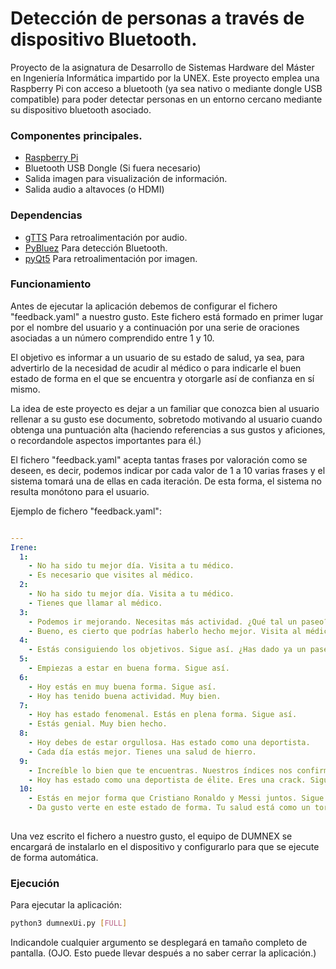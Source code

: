 # Detección de personas a través de dispositivo Bluetooth.

Proyecto de la asignatura de Desarrollo de Sistemas Hardware del Máster en Ingeniería Informática impartido por la UNEX. 
Este proyecto emplea una Raspberry Pi con acceso a bluetooth (ya sea nativo o mediante dongle USB compatible) para poder detectar personas en un entorno cercano mediante su dispositivo bluetooth asociado.

### Componentes principales.
- [Raspberry Pi](https://www.raspberrypi.org/)
- Bluetooth USB Dongle (Si fuera necesario)
- Salida imagen para visualización de información. 
- Salida audio a altavoces (o HDMI) 

### Dependencias
- [gTTS](https://pypi.org/project/gTTS/) Para retroalimentación por audio.
- [PyBluez](https://github.com/pybluez/pybluez) Para detección Bluetooth.
- [pyQt5](https://pypi.org/project/PyQt5/) Para retroalimentación por imagen.


### Funcionamiento

Antes de ejecutar la aplicación debemos de configurar el fichero "feedback.yaml" a nuestro gusto. Este fichero está formado en primer lugar por el nombre del usuario y a continuación por una serie de oraciones asociadas a un número comprendido entre 1 y 10.

El objetivo es informar a un usuario de su estado de salud, ya sea, para advertirlo de la necesidad de acudir al médico o para indicarle el buen estado de forma en el que se encuentra y otorgarle así de confianza en sí mismo.

La idea de este proyecto es dejar a un familiar que conozca bien al usuario rellenar a su gusto ese documento, sobretodo motivando al usuario cuando obtenga una puntuación alta (haciendo referencias a sus gustos y aficiones, o recordandole aspectos importantes para él.)

El fichero "feedback.yaml" acepta tantas frases por valoración como se deseen, es decir, podemos indicar por cada valor de 1 a 10 varias frases y el sistema tomará una de ellas en cada iteración. De esta forma, el sistema no resulta monótono para el usuario.

Ejemplo de fichero "feedback.yaml":

```yaml

---
Irene:
  1:
    - No ha sido tu mejor día. Visita a tu médico.
    - Es necesario que visites al médico.
  2:
    - No ha sido tu mejor día. Visita a tu médico.
    - Tienes que llamar al médico.
  3:
    - Podemos ir mejorando. Necesitas más actividad. ¿Qué tal un paseo?
    - Bueno, es cierto que podrías haberlo hecho mejor. Visita al médico.
  4:
    - Estás consiguiendo los objetivos. Sigue así. ¿Has dado ya un paseo?
  5:
    - Empiezas a estar en buena forma. Sigue así.
  6:
    - Hoy estás en muy buena forma. Sigue así.
    - Hoy has tenido buena actividad. Muy bien.
  7:
    - Hoy has estado fenomenal. Estás en plena forma. Sigue así.
    - Estás genial. Muy bien hecho.
  8:
    - Hoy debes de estar orgullosa. Has estado como una deportista.
    - Cada día estás mejor. Tienes una salud de hierro.
  9:
    - Increíble lo bien que te encuentras. Nuestros índices nos confirman que estás en PLENA FORMA. Sigue así.
    - Hoy has estado como una deportista de élite. Eres una crack. Sigue así.
  10:
    - Estás en mejor forma que Cristiano Ronaldo y Messi juntos. Sigue así.
    - Da gusto verte en este estado de forma. Tu salud está como un toro.
  
```

Una vez escrito el fichero a nuestro gusto, el equipo de DUMNEX se encargará de instalarlo en el dispositivo y configurarlo para que se ejecute de forma automática.

### Ejecución

Para ejecutar la aplicación:
```bash
python3 dumnexUi.py [FULL]
```

Indicandole cualquier argumento se desplegará en tamaño completo de pantalla. (OJO. Esto puede llevar después a no saber cerrar la aplicación.)